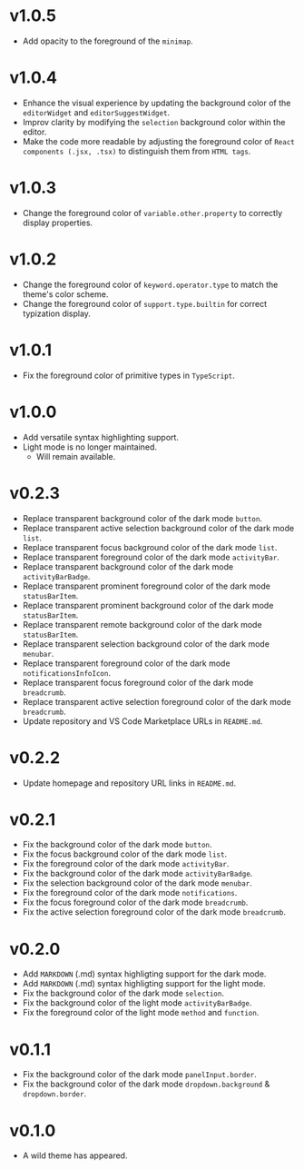 # v1.0.5

-   Add opacity to the foreground of the `minimap`.

# v1.0.4

-   Enhance the visual experience by updating the background color of the `editorWidget` and `editorSuggestWidget`.
-   Improv clarity by modifying the `selection` background color within the editor.
-   Make the code more readable by adjusting the foreground color of `React components (.jsx, .tsx)` to distinguish them from `HTML tags`.

# v1.0.3

-   Change the foreground color of `variable.other.property` to correctly display properties.

# v1.0.2

-   Change the foreground color of `keyword.operator.type` to match the theme's color scheme.
-   Change the foreground color of `support.type.builtin` for correct typization display.

# v1.0.1

-   Fix the foreground color of primitive types in `TypeScript`.

# v1.0.0

-   Add versatile syntax highlighting support.
-   Light mode is no longer maintained.
    -   Will remain available.

# v0.2.3

-   Replace transparent background color of the dark mode `button`.
-   Replace transparent active selection background color of the dark mode `list`.
-   Replace transparent focus background color of the dark mode `list`.
-   Replace transparent foreground color of the dark mode `activityBar`.
-   Replace transparent background color of the dark mode `activityBarBadge`.
-   Replace transparent prominent foreground color of the dark mode `statusBarItem`.
-   Replace transparent prominent background color of the dark mode `statusBarItem`.
-   Replace transparent remote background color of the dark mode `statusBarItem`.
-   Replace transparent selection background color of the dark mode `menubar`.
-   Replace transparent foreground color of the dark mode `notificationsInfoIcon`.
-   Replace transparent focus foreground color of the dark mode `breadcrumb`.
-   Replace transparent active selection foreground color of the dark mode `breadcrumb`.
-   Update repository and VS Code Marketplace URLs in `README.md`.

# v0.2.2

-   Update homepage and repository URL links in `README.md`.

# v0.2.1

-   Fix the background color of the dark mode `button`.
-   Fix the focus background color of the dark mode `list`.
-   Fix the foreground color of the dark mode `activityBar`.
-   Fix the background color of the dark mode `activityBarBadge`.
-   Fix the selection background color of the dark mode `menubar`.
-   Fix the foreground color of the dark mode `notifications`.
-   Fix the focus foreground color of the dark mode `breadcrumb`.
-   Fix the active selection foreground color of the dark mode `breadcrumb`.

# v0.2.0

-   Add `MARKDOWN` (.md) syntax highligting support for the dark mode.
-   Add `MARKDOWN` (.md) syntax highligting support for the light mode.
-   Fix the background color of the dark mode `selection`.
-   Fix the background color of the light mode `activityBarBadge`.
-   Fix the foreground color of the light mode `method` and `function`.

# v0.1.1

-   Fix the background color of the dark mode `panelInput.border`.
-   Fix the background color of the dark mode `dropdown.background` & `dropdown.border`.

# v0.1.0

-   A wild theme has appeared.
